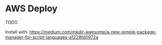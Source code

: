 # AWS Deploy

TODO

Install with: https://medium.com/mkdir-awesome/a-new-simple-package-manager-for-script-languages-a1228fd0972a

